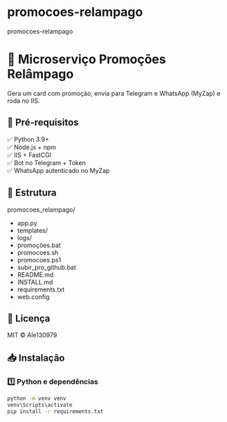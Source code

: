 # promocoes-relampago
promocoes-relampago

# 🚀 Microserviço Promoções Relâmpago

Gera um card com promoção, envia para Telegram e WhatsApp (MyZap) e roda no IIS.

## 📖 Pré-requisitos

✅ Python 3.9+  
✅ Node.js + npm  
✅ IIS + FastCGI  
✅ Bot no Telegram + Token  
✅ WhatsApp autenticado no MyZap

## 📂 Estrutura
promocoes_relampago/
* app.py
* templates/
* logs/
* promoções.bat
* promocoes.sh
* promocoes.ps1
* subir_pro_github.bat
* README.md
* INSTALL.md
* requirements.txt
* web.config

## 📃 Licença
MIT © Ale130979

## 📥 Instalação

### 1️⃣ Python e dependências
```bash
python -m venv venv
venv\Scripts\activate
pip install -r requirements.txt


